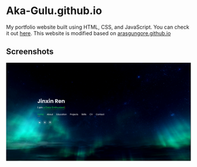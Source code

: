# Aka-Gulu.github.io

My portfolio website built using HTML, CSS, and JavaScript. You can check it out [here](https://Aka-Gulu.github.io).
This website is modified based on [arasgungore.github.io](https://arasgungore.github.io) 



## Screenshots

<p float="center">
    <img src="https://github.com/Aka-Gulu/Aka-Gulu.github.io/blob/main/Screenshots/Screenshot.png" width="800">
</p>




